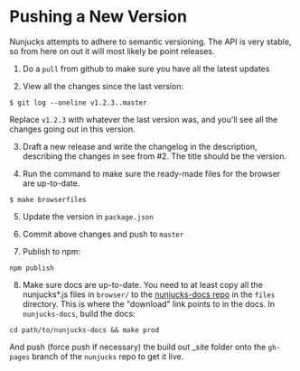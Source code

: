
# Pushing a New Version

Nunjucks attempts to adhere to semantic versioning. The API is very stable, so from here on out it will most likely be point releases.

1. Do a `pull` from github to make sure you have all the latest updates

2. View all the changes since the last version:

```
$ git log --oneline v1.2.3..master
```

Replace `v1.2.3` with whatever the last version was, and you'll see all the changes going out in this version.

3. Draft a new release and write the changelog in the description, describing the changes in see from #2. The title should be the version.

4. Run the command to make sure the ready-made files for the browser are up-to-date.

```
$ make browserfiles
```

5. Update the version in `package.json`

6. Commit above changes and push to `master`

7. Publish to npm:

```
npm publish
```

8. Make sure docs are up-to-date. You need to at least copy all the nunjucks*.js files in `browser/` to the [nunjucks-docs repo](https://github.com/mozilla/nunjucks-docs) in the `files` directory. This is where the "download" link points to in the docs. In `nunjucks-docs`, build the docs:

```
cd path/to/nunjucks-docs && make prod
```

And push (force push if necessary) the build out _site folder onto the `gh-pages` branch of the `nunjucks` repo to get it live.
